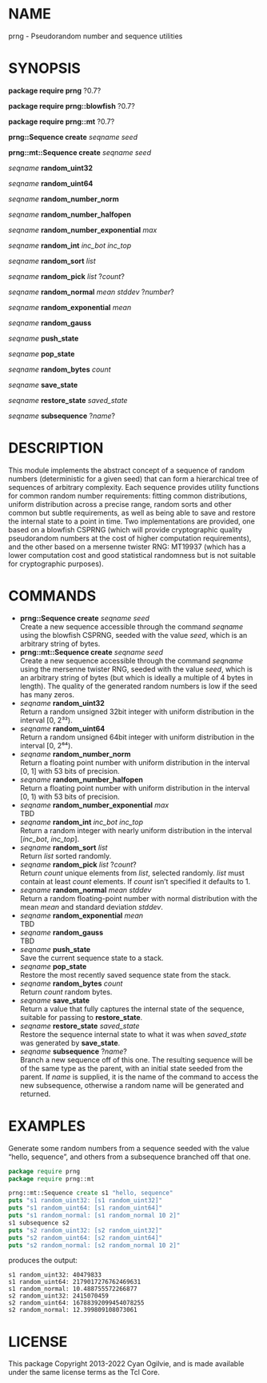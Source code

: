 # NAME

prng - Pseudorandom number and sequence utilities

# SYNOPSIS

**package require prng** ?0.7?

**package require prng::blowfish** ?0.7?

**package require prng::mt** ?0.7?

**prng::Sequence create** *seqname* *seed*

**prng::mt::Sequence create** *seqname* *seed*

*seqname* **random\_uint32**

*seqname* **random\_uint64**

*seqname* **random\_number\_norm**

*seqname* **random\_number\_halfopen**

*seqname* **random\_number\_exponential** *max*

*seqname* **random\_int** *inc\_bot* *inc\_top*

*seqname* **random\_sort** *list*

*seqname* **random\_pick** *list* ?*count*?

*seqname* **random\_normal** *mean* *stddev* ?*number*?

*seqname* **random\_exponential** *mean*

*seqname* **random\_gauss**

*seqname* **push\_state**

*seqname* **pop\_state**

*seqname* **random\_bytes** *count*

*seqname* **save\_state**

*seqname* **restore\_state** *saved\_state*

*seqname* **subsequence** ?*name*?

# DESCRIPTION

This module implements the abstract concept of a sequence of random
numbers (deterministic for a given seed) that can form a hierarchical
tree of sequences of arbitrary complexity. Each sequence provides
utility functions for common random number requirements: fitting common
distributions, uniform distribution across a precise range, random sorts
and other common but subtle requirements, as well as being able to save
and restore the internal state to a point in time. Two implementations
are provided, one based on a blowfish CSPRNG (which will provide
cryptographic quality pseudorandom numbers at the cost of higher
computation requirements), and the other based on a mersenne twister
RNG: MT19937 (which has a lower computation cost and good statistical
randomness but is not suitable for cryptographic purposes).

# COMMANDS

  - **prng::Sequence create** *seqname* *seed*  
    Create a new sequence accessible through the command *seqname* using
    the blowfish CSPRNG, seeded with the value *seed*, which is an
    arbitrary string of bytes.
  - **prng::mt::Sequence create** *seqname* *seed*  
    Create a new sequence accessible through the command *seqname* using
    the mersenne twister RNG, seeded with the value *seed*, which is an
    arbitrary string of bytes (but which is ideally a multiple of 4
    bytes in length). The quality of the generated random numbers is low
    if the seed has many zeros.
  - *seqname* **random\_uint32**  
    Return a random unsigned 32bit integer with uniform distribution in
    the interval \[0, 2³²).
  - *seqname* **random\_uint64**  
    Return a random unsigned 64bit integer with uniform distribution in
    the interval \[0, 2⁶⁴).
  - *seqname* **random\_number\_norm**  
    Return a floating point number with uniform distribution in the
    interval \[0, 1\] with 53 bits of precision.
  - *seqname* **random\_number\_halfopen**  
    Return a floating point number with uniform distribution in the
    interval \[0, 1) with 53 bits of precision.
  - *seqname* **random\_number\_exponential** *max*  
    TBD
  - *seqname* **random\_int** *inc\_bot* *inc\_top*  
    Return a random integer with nearly uniform distribution in the
    interval \[*inc\_bot*, *inc\_top*\].
  - *seqname* **random\_sort** *list*  
    Return *list* sorted randomly.
  - *seqname* **random\_pick** *list* ?*count*?  
    Return *count* unique elements from *list*, selected randomly.
    *list* must contain at least *count* elements. If *count* isn’t
    specified it defaults to 1.
  - *seqname* **random\_normal** *mean* *stddev*  
    Return a random floating-point number with normal distribution with
    the mean *mean* and standard deviation *stddev*.
  - *seqname* **random\_exponential** *mean*  
    TBD
  - *seqname* **random\_gauss**  
    TBD
  - *seqname* **push\_state**  
    Save the current sequence state to a stack.
  - *seqname* **pop\_state**  
    Restore the most recently saved sequence state from the stack.
  - *seqname* **random\_bytes** *count*  
    Return *count* random bytes.
  - *seqname* **save\_state**  
    Return a value that fully captures the internal state of the
    sequence, suitable for passing to **restore\_state**.
  - *seqname* **restore\_state** *saved\_state*  
    Restore the sequence internal state to what it was when
    *saved\_state* was generated by **save\_state**.
  - *seqname* **subsequence** ?*name*?  
    Branch a new sequence off of this one. The resulting sequence will
    be of the same type as the parent, with an initial state seeded from
    the parent. If *name* is supplied, it is the name of the command to
    access the new subsequence, otherwise a random name will be
    generated and returned.

# EXAMPLES

Generate some random numbers from a sequence seeded with the value
“hello, sequence”, and others from a subsequence branched off that
one.

``` tcl
package require prng
package require prng::mt

prng::mt::Sequence create s1 "hello, sequence"
puts "s1 random_uint32: [s1 random_uint32]"
puts "s1 random_uint64: [s1 random_uint64]"
puts "s1 random_normal: [s1 random_normal 10 2]"
s1 subsequence s2
puts "s2 random_uint32: [s2 random_uint32]"
puts "s2 random_uint64: [s2 random_uint64]"
puts "s2 random_normal: [s2 random_normal 10 2]"
```

produces the output:

    s1 random_uint32: 40479833
    s1 random_uint64: 2179017276762469631
    s1 random_normal: 10.488755572266877
    s2 random_uint32: 2415070459
    s2 random_uint64: 16788392099454078255
    s2 random_normal: 12.399809108073061

# LICENSE

This package Copyright 2013-2022 Cyan Ogilvie, and is made available
under the same license terms as the Tcl Core.

